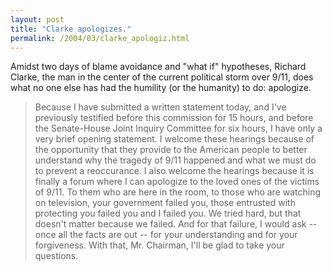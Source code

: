 ```yaml
---
layout: post
title: "Clarke apologizes."
permalink: /2004/03/clarke_apologiz.html
---
```


<p>Amidst two days of blame avoidance and "what if" hypotheses, Richard Clarke, the man in the center of the current political storm over 9/11, does what no one else has had the humility (or the humanity) to do:  apologize.</p>

<blockquote>Because I have submitted a written statement today, and I've previously testified before this commission for 15 hours, and before the Senate-House Joint Inquiry Committee for six hours, I have only a very brief opening statement. I welcome these hearings because of the opportunity that they provide to the American people to better understand why the tragedy of 9/11 happened and what we must do to prevent a reoccurance. I also welcome the hearings because it is finally a forum where I can apologize to the loved ones of the victims of 9/11. To them who are here in the room, to those who are watching on television, your government failed you, those entrusted with protecting you failed you and I failed you. We tried hard, but that doesn't matter because we failed. And for that failure, I would ask -- once all the facts are out -- for your understanding and for your forgiveness. With that, Mr. Chairman, I'll be glad to take your questions.</blockquote>


